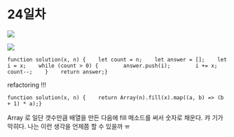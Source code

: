 # 24일차

![](https://gblobscdn.gitbook.com/assets%2F-Lx\_BnLKbqvAkZAteaNW%2F-MDqs-d8BcVZtxh2wZQI%2F-MDqsMBApYY\_TAZ5xWK7%2Fimage.png?alt=media\&token=e36a1b2d-8dab-42ee-9df4-1ce6bc67609f)

![](https://gblobscdn.gitbook.com/assets%2F-Lx\_BnLKbqvAkZAteaNW%2F-MDqs-d8BcVZtxh2wZQI%2F-MDqsPoooN6upsuJimr8%2Fimage.png?alt=media\&token=f2265820-0a4b-41b7-83bb-a46fc4ebfe30)

```
function solution(x, n) {    let count = n;    let answer = [];    let i = x;    while (count > 0) {        answer.push(i);        i += x;        count--;    }    return answer;}
```

refactoring !!!

```
function solution(x, n) {    return Array(n).fill(x).map((a, b) => (b + 1) * a);}
```

Array 로 일단 갯수만큼 배열을 만든 다음에 fill 메소드를 써서 숫자로 채운다. 캬 기가막히다. 나는 이런 생각을 언제쯤 할 수 있을까 ㅠ
